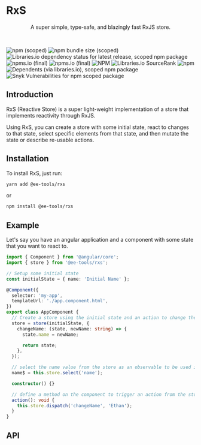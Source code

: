# RxS

<p align="center">
  A super simple, type-safe, and blazingly fast RxJS store.
</p>
<br/>

![npm (scoped)](https://img.shields.io/npm/v/@ee-tools/rxs?style=for-the-badge)
![npm bundle size (scoped)](https://img.shields.io/bundlephobia/min/@ee-tools/rxs?style=for-the-badge)
![Libraries.io dependency status for latest release, scoped npm package](https://img.shields.io/librariesio/release/npm/@ee-tools/rxs?style=for-the-badge)
![npms.io (final)](https://img.shields.io/npms-io/quality-score/@ee-tools/rxs?style=for-the-badge)
![npms.io (final)](https://img.shields.io/npms-io/popularity-score/@ee-tools/rxs?style=for-the-badge)
![NPM](https://img.shields.io/npm/l/@ee-tools/rxs?style=for-the-badge)
![Libraries.io SourceRank](https://img.shields.io/librariesio/sourcerank/npm/@ee-tools/rxs?style=for-the-badge)
![npm](https://img.shields.io/npm/dw/@ee-tools/rxs?style=for-the-badge)
![Dependents (via libraries.io), scoped npm package](https://img.shields.io/librariesio/dependents/npm/@ee-tools/rxs?style=for-the-badge)
![Snyk Vulnerabilities for npm scoped package](https://img.shields.io/snyk/vulnerabilities/npm/@ee-tools/rxs?style=for-the-badge)


## Introduction

RxS (Reactive Store) is a super light-weight implementation of a store that implements reactivity through RxJS.

Using RxS, you can create a store with some initial state, react to changes to that state, select specific elements from that state, and then mutate the state or describe re-usable actions.

## Installation

To install RxS, just run:

```bash
yarn add @ee-tools/rxs
```

or

```bash
npm install @ee-tools/rxs
```

## Example

Let's say you have an angular application and a component with some state that you want to react to.

```typescript
import { Component } from '@angular/core';
import { store } from '@ee-tools/rxs';

// Setup some initial state
const initialState = { name: 'Initial Name' };

@Component({
  selector: 'my-app',
  templateUrl: './app.component.html',
})
export class AppComponent {
  // Create a store using the initial state and an action to change the name
  store = store(initialState, {
    changeName: (state, newName: string) => {
      state.name = newName;

      return state;
    },
  });

  // select the name value from the store as an observable to be used in the application
  name$ = this.store.select('name');

  constructor() {}

  // define a method on the component to trigger an action from the store
  action(): void {
    this.store.dispatch('changeName', 'Ethan');
  }
}
```

## API
